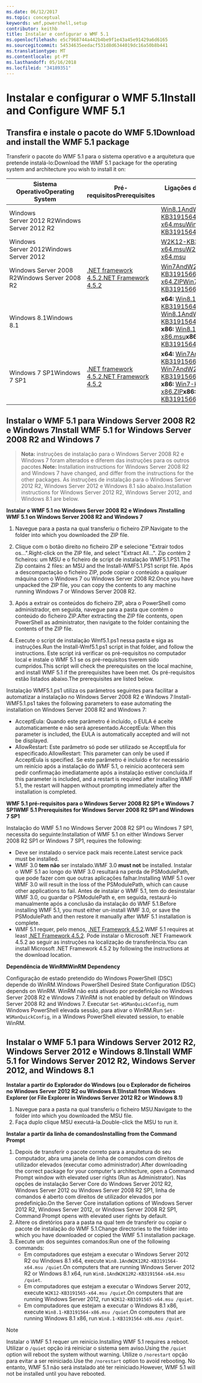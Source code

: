 ```yaml
---
ms.date: 06/12/2017
ms.topic: conceptual
keywords: wmf,powershell,setup
contributor: keithb
title: Instalar e configurar o WMF 5.1
ms.openlocfilehash: e5c7968744a442b4be9f1e43a45e91429a6d6165
ms.sourcegitcommit: 54534635eedacf531d8d6344019dc16a50b8b441
ms.translationtype: MT
ms.contentlocale: pt-PT
ms.lasthandoff: 05/16/2018
ms.locfileid: "34189351"
---
```

# <a name="install-and-configure-wmf-51"></a><span data-ttu-id="3cecf-103">Instalar e configurar o WMF 5.1</span><span class="sxs-lookup"><span data-stu-id="3cecf-103">Install and Configure WMF 5.1</span></span> #


## <a name="download-and-install-the-wmf-51-package"></a><span data-ttu-id="3cecf-104">Transfira e instale o pacote do WMF 5.1</span><span class="sxs-lookup"><span data-stu-id="3cecf-104">Download and install the WMF 5.1 package</span></span>

<span data-ttu-id="3cecf-105">Transferir o pacote do WMF 5.1 para o sistema operativo e a arquitetura que pretende instalá-lo:</span><span class="sxs-lookup"><span data-stu-id="3cecf-105">Download the WMF 5.1 package for the operating system and architecture you wish to install it on:</span></span>

| <span data-ttu-id="3cecf-106">Sistema Operativo</span><span class="sxs-lookup"><span data-stu-id="3cecf-106">Operating System</span></span>       | <span data-ttu-id="3cecf-107">Pré-requisitos</span><span class="sxs-lookup"><span data-stu-id="3cecf-107">Prerequisites</span></span>           | <span data-ttu-id="3cecf-108">Ligações de pacote</span><span class="sxs-lookup"><span data-stu-id="3cecf-108">Package Links</span></span>                          |
|------------------------|-------------------------|----------------------------------------|
| <span data-ttu-id="3cecf-109">Windows Server 2012 R2</span><span class="sxs-lookup"><span data-stu-id="3cecf-109">Windows Server 2012 R2</span></span> |                         | <span data-ttu-id="3cecf-110">[Win8.1AndW2K12R2-KB3191564-x64.msu][]</span><span class="sxs-lookup"><span data-stu-id="3cecf-110">[Win8.1AndW2K12R2-KB3191564-x64.msu][]</span></span> |
| <span data-ttu-id="3cecf-111">Windows Server 2012</span><span class="sxs-lookup"><span data-stu-id="3cecf-111">Windows Server 2012</span></span>    |                         | <span data-ttu-id="3cecf-112">[W2K12-KB3191565-x64.msu][]</span><span class="sxs-lookup"><span data-stu-id="3cecf-112">[W2K12-KB3191565-x64.msu][]</span></span>            |
| <span data-ttu-id="3cecf-113">Windows Server 2008 R2</span><span class="sxs-lookup"><span data-stu-id="3cecf-113">Windows Server 2008 R2</span></span> | <span data-ttu-id="3cecf-114">[.NET framework 4.5.2][]</span><span class="sxs-lookup"><span data-stu-id="3cecf-114">[.NET Framework 4.5.2][]</span></span>| <span data-ttu-id="3cecf-115">[Win7AndW2K8R2-KB3191566-x64.ZIP][]</span><span class="sxs-lookup"><span data-stu-id="3cecf-115">[Win7AndW2K8R2-KB3191566-x64.ZIP][]</span></span>    |
| <span data-ttu-id="3cecf-116">Windows 8.1</span><span class="sxs-lookup"><span data-stu-id="3cecf-116">Windows 8.1</span></span>            |                         | <span data-ttu-id="3cecf-117">**x64:** [Win8.1AndW2K12R2-KB3191564-x64.msu][]</span><span class="sxs-lookup"><span data-stu-id="3cecf-117">**x64:** [Win8.1AndW2K12R2-KB3191564-x64.msu][]</span></span></br><span data-ttu-id="3cecf-118">**x86:** [Win8.1-KB3191564-x86.msu][]</span><span class="sxs-lookup"><span data-stu-id="3cecf-118">**x86:** [Win8.1-KB3191564-x86.msu][]</span></span> |
| <span data-ttu-id="3cecf-119">Windows 7 SP1</span><span class="sxs-lookup"><span data-stu-id="3cecf-119">Windows 7 SP1</span></span>          | <span data-ttu-id="3cecf-120">[.NET framework 4.5.2][]</span><span class="sxs-lookup"><span data-stu-id="3cecf-120">[.NET Framework 4.5.2][]</span></span>| <span data-ttu-id="3cecf-121">**x64:** [Win7AndW2K8R2-KB3191566-x64.ZIP][]</span><span class="sxs-lookup"><span data-stu-id="3cecf-121">**x64:** [Win7AndW2K8R2-KB3191566-x64.ZIP][]</span></span></br><span data-ttu-id="3cecf-122">**x86:** [Win7-KB3191566-x86.ZIP][]</span><span class="sxs-lookup"><span data-stu-id="3cecf-122">**x86:** [Win7-KB3191566-x86.ZIP][]</span></span> |

[.NET framework 4.5.2]: https://www.microsoft.com/download/details.aspx?id=42642
[.NET Framework 4.5.2]: https://www.microsoft.com/download/details.aspx?id=42642
[W2K12-KB3191565-x64.msu]: https://go.microsoft.com/fwlink/?linkid=839513
[Win7-KB3191566-x86.ZIP]: https://go.microsoft.com/fwlink/?linkid=839522
[Win7AndW2K8R2-KB3191566-x64.ZIP]: https://go.microsoft.com/fwlink/?linkid=839523
[Win8.1-KB3191564-x86.msu]: https://go.microsoft.com/fwlink/?linkid=839521
[Win8.1AndW2K12R2-KB3191564-x64.msu]: https://go.microsoft.com/fwlink/?linkid=839516

## <a name="install-wmf-51-for-windows-server-2008-r2-and-windows-7"></a><span data-ttu-id="3cecf-129">Instalar o WMF 5.1 para Windows Server 2008 R2 e Windows 7</span><span class="sxs-lookup"><span data-stu-id="3cecf-129">Install WMF 5.1 for Windows Server 2008 R2 and Windows 7</span></span>

> <span data-ttu-id="3cecf-130">**Nota:** instruções de instalação para o Windows Server 2008 R2 e Windows 7 foram alterados e diferem das instruções para os outros pacotes.</span><span class="sxs-lookup"><span data-stu-id="3cecf-130">**Note:** Installation instructions for Windows Server 2008 R2 and Windows 7 have changed, and differ from the instructions for the other packages.</span></span> <span data-ttu-id="3cecf-131">As instruções de instalação para o Windows Server 2012 R2, Windows Server 2012 e Windows 8.1 são abaixo.</span><span class="sxs-lookup"><span data-stu-id="3cecf-131">Installation instructions for Windows Server 2012 R2, Windows Server 2012, and Windows 8.1 are below.</span></span>

<span data-ttu-id="3cecf-132">**Instalar o WMF 5.1 no Windows Server 2008 R2 e Windows 7**</span><span class="sxs-lookup"><span data-stu-id="3cecf-132">**Installing WMF 5.1 on Windows Server 2008 R2 and Windows 7**</span></span>

1. <span data-ttu-id="3cecf-133">Navegue para a pasta na qual transferiu o ficheiro ZIP.</span><span class="sxs-lookup"><span data-stu-id="3cecf-133">Navigate to the folder into which you downloaded the ZIP file.</span></span>

2. <span data-ttu-id="3cecf-134">Clique com o botão direito no ficheiro ZIP e selecione "Extrair todos os...".</span><span class="sxs-lookup"><span data-stu-id="3cecf-134">Right-click on the ZIP file, and select "Extract All...".</span></span> <span data-ttu-id="3cecf-135">Zip contém 2 ficheiros: um MSU e o ficheiro de script de instalação WMF5.1.PS1.</span><span class="sxs-lookup"><span data-stu-id="3cecf-135">The Zip contains 2 files: an MSU and the Install-WMF5.1.PS1 script file.</span></span>
<span data-ttu-id="3cecf-136">Após a descompactação o ficheiro ZIP, pode copiar o conteúdo a qualquer máquina com o Windows 7 ou Windows Server 2008 R2.</span><span class="sxs-lookup"><span data-stu-id="3cecf-136">Once you have unpacked the ZIP file, you can copy the contents to any machine running Windows 7 or Windows Server 2008 R2.</span></span>

3. <span data-ttu-id="3cecf-137">Após a extrair os conteúdos do ficheiro ZIP, abra o PowerShell como administrador, em seguida, navegue para a pasta que contém o conteúdo do ficheiro ZIP.</span><span class="sxs-lookup"><span data-stu-id="3cecf-137">After extracting the ZIP file contents, open PowerShell as administrator, then navigate to the folder containing the contents of the ZIP file.</span></span>

4. <span data-ttu-id="3cecf-138">Execute o script de instalação Wmf5.1.ps1 nessa pasta e siga as instruções.</span><span class="sxs-lookup"><span data-stu-id="3cecf-138">Run the Install-Wmf5.1.ps1 script in that folder, and follow the instructions.</span></span> <span data-ttu-id="3cecf-139">Este script irá verificar os pré-requisitos no computador local e instale o WMF 5.1 se os pré-requisitos tiverem sido cumpridos.</span><span class="sxs-lookup"><span data-stu-id="3cecf-139">This script will check the prerequisites on the local machine, and install WMF 5.1 if the prerequisites have been met.</span></span> <span data-ttu-id="3cecf-140">Os pré-requisitos estão listados abaixo.</span><span class="sxs-lookup"><span data-stu-id="3cecf-140">The prerequisites are listed below.</span></span>

<span data-ttu-id="3cecf-141">Instalação WMF5.1.ps1 utiliza os parâmetros seguintes para facilitar a automatizar a instalação no Windows Server 2008 R2 e Windows 7:</span><span class="sxs-lookup"><span data-stu-id="3cecf-141">Install-WMF5.1.ps1 takes the following parameters to ease automating the installation on Windows Server 2008 R2 and Windows 7:</span></span>

- <span data-ttu-id="3cecf-142">AcceptEula: Quando este parâmetro é incluído, o EULA é aceite automaticamente e não será apresentado.</span><span class="sxs-lookup"><span data-stu-id="3cecf-142">AcceptEula: When this parameter is included, the EULA is automatically accepted and will not be displayed.</span></span>
- <span data-ttu-id="3cecf-143">AllowRestart: Este parâmetro só pode ser utilizado se AcceptEula for especificado.</span><span class="sxs-lookup"><span data-stu-id="3cecf-143">AllowRestart: This parameter can only be used if AcceptEula is specified.</span></span> <span data-ttu-id="3cecf-144">Se este parâmetro é incluído e for necessário um reinício após a instalação do WMF 5.1, o reinício acontecerá sem pedir confirmação imediatamente após a instalação estiver concluída.</span><span class="sxs-lookup"><span data-stu-id="3cecf-144">If this parameter is included, and a restart is required after installing WMF 5.1, the restart will happen without prompting immediately after the installation is completed.</span></span>

<span data-ttu-id="3cecf-145">**WMF 5.1 pré-requisitos para o Windows Server 2008 R2 SP1 e Windows 7 SP1**</span><span class="sxs-lookup"><span data-stu-id="3cecf-145">**WMF 5.1 Prerequisites for Windows Server 2008 R2 SP1 and Windows 7 SP1**</span></span>

<span data-ttu-id="3cecf-146">Instalação do WMF 5.1 no Windows Server 2008 R2 SP1 ou Windows 7 SP1, necessita do seguinte:</span><span class="sxs-lookup"><span data-stu-id="3cecf-146">Installation of WMF 5.1 on either Windows Server 2008 R2 SP1 or Windows 7 SP1, requires the following:</span></span>
- <span data-ttu-id="3cecf-147">Deve ser instalado o service pack mais recente.</span><span class="sxs-lookup"><span data-stu-id="3cecf-147">Latest service pack must be installed.</span></span>
- <span data-ttu-id="3cecf-148">WMF 3.0 **tem não** ser instalado.</span><span class="sxs-lookup"><span data-stu-id="3cecf-148">WMF 3.0 **must not** be installed.</span></span> <span data-ttu-id="3cecf-149">Instalar o WMF 5.1 ao longo do WMF 3.0 resultará na perda de PSModulePath, que pode fazer com que outras aplicações falhar.</span><span class="sxs-lookup"><span data-stu-id="3cecf-149">Installing WMF 5.1 over WMF 3.0 will result in the loss of the PSModulePath, which can cause other applications to fail.</span></span> <span data-ttu-id="3cecf-150">Antes de instalar o WMF 5.1, tem do desinstalar WMF 3.0, ou guardar o PSModulePath e, em seguida, restaurá-lo manualmente após a conclusão da instalação do WMF 5.1.</span><span class="sxs-lookup"><span data-stu-id="3cecf-150">Before installing WMF 5.1, you must either un-install WMF 3.0, or save the PSModulePath and then restore it manually after WMF 5.1 installation is complete.</span></span>
- <span data-ttu-id="3cecf-151">WMF 5.1 requer, pelo menos, [.NET Framework 4.5.2](https://www.microsoft.com/en-ca/download/details.aspx?id=42642).</span><span class="sxs-lookup"><span data-stu-id="3cecf-151">WMF 5.1 requires at least [.NET Framework 4.5.2](https://www.microsoft.com/en-ca/download/details.aspx?id=42642).</span></span>
<span data-ttu-id="3cecf-152">Pode instalar o Microsoft .NET Framework 4.5.2 ao seguir as instruções na localização de transferência.</span><span class="sxs-lookup"><span data-stu-id="3cecf-152">You can install Microsoft .NET Framework 4.5.2 by following the instructions at the download location.</span></span>

<span data-ttu-id="3cecf-153">**Dependência de WinRM**</span><span class="sxs-lookup"><span data-stu-id="3cecf-153">**WinRM Dependency**</span></span>

<span data-ttu-id="3cecf-154">Configuração de estado pretendido do Windows PowerShell (DSC) depende do WinRM.</span><span class="sxs-lookup"><span data-stu-id="3cecf-154">Windows PowerShell Desired State Configuration (DSC) depends on WinRM.</span></span>
<span data-ttu-id="3cecf-155">WinRM não está ativado por predefinição no Windows Server 2008 R2 e Windows 7.</span><span class="sxs-lookup"><span data-stu-id="3cecf-155">WinRM is not enabled by default on Windows Server 2008 R2 and Windows 7.</span></span>
<span data-ttu-id="3cecf-156">Executar `Set-WSManQuickConfig`, num Windows PowerShell elevada sessão, para ativar o WinRM.</span><span class="sxs-lookup"><span data-stu-id="3cecf-156">Run `Set-WSManQuickConfig`, in a Windows PowerShell elevated session, to enable WinRM.</span></span>


## <a name="install-wmf-51-for-windows-server-2012-r2-windows-server-2012-and-windows-81"></a><span data-ttu-id="3cecf-157">Instalar o WMF 5.1 para Windows Server 2012 R2, Windows Server 2012 e Windows 8.1</span><span class="sxs-lookup"><span data-stu-id="3cecf-157">Install WMF 5.1 for Windows Server 2012 R2, Windows Server 2012, and Windows 8.1</span></span>
<span data-ttu-id="3cecf-158">**Instalar a partir do Explorador do Windows (ou o Explorador de ficheiros no Windows Server 2012 R2 ou Windows 8.1)**</span><span class="sxs-lookup"><span data-stu-id="3cecf-158">**Install from Windows Explorer (or File Explorer in Windows Server 2012 R2 or Windows 8.1)**</span></span>

1. <span data-ttu-id="3cecf-159">Navegue para a pasta na qual transferiu o ficheiro MSU.</span><span class="sxs-lookup"><span data-stu-id="3cecf-159">Navigate to the folder into which you downloaded the MSU file.</span></span>
2. <span data-ttu-id="3cecf-160">Faça duplo clique MSU executá-la.</span><span class="sxs-lookup"><span data-stu-id="3cecf-160">Double-click the MSU to run it.</span></span>

<span data-ttu-id="3cecf-161">**Instalar a partir da linha de comandos**</span><span class="sxs-lookup"><span data-stu-id="3cecf-161">**Installing from the Command Prompt**</span></span>

1. <span data-ttu-id="3cecf-162">Depois de transferir o pacote correto para a arquitetura do seu computador, abra uma janela de linha de comandos com direitos de utilizador elevados (executar como administrador).</span><span class="sxs-lookup"><span data-stu-id="3cecf-162">After downloading the correct package for your computer's architecture, open a Command Prompt window with elevated user rights (Run as Administrator).</span></span> <span data-ttu-id="3cecf-163">Nas opções de instalação Server Core do Windows Server 2012 R2, Windows Server 2012 ou Windows Server 2008 R2 SP1, linha de comandos é aberto com direitos de utilizador elevados por predefinição.</span><span class="sxs-lookup"><span data-stu-id="3cecf-163">On the Server Core installation options of Windows Server 2012 R2, Windows Server 2012, or Windows Server 2008 R2 SP1, Command Prompt opens with elevated user rights by default.</span></span>
2. <span data-ttu-id="3cecf-164">Altere os diretórios para a pasta na qual tem de transferir ou copiar o pacote de instalação do WMF 5.1.</span><span class="sxs-lookup"><span data-stu-id="3cecf-164">Change directories to the folder into which you have downloaded or copied the WMF 5.1 installation package.</span></span>
3. <span data-ttu-id="3cecf-165">Execute um dos seguintes comandos:</span><span class="sxs-lookup"><span data-stu-id="3cecf-165">Run one of the following commands:</span></span>
   - <span data-ttu-id="3cecf-166">Em computadores que estejam a executar o Windows Server 2012 R2 ou Windows 8.1 x64, execute `Win8.1AndW2K12R2-KB3191564-x64.msu /quiet`.</span><span class="sxs-lookup"><span data-stu-id="3cecf-166">On computers that are running Windows Server 2012 R2 or Windows 8.1 x64, run `Win8.1AndW2K12R2-KB3191564-x64.msu /quiet`.</span></span>
   - <span data-ttu-id="3cecf-167">Em computadores que estejam a executar o Windows Server 2012, execute `W2K12-KB3191565-x64.msu /quiet`.</span><span class="sxs-lookup"><span data-stu-id="3cecf-167">On computers that are running Windows Server 2012, run `W2K12-KB3191565-x64.msu /quiet`.</span></span>
   - <span data-ttu-id="3cecf-168">Em computadores que estejam a executar o Windows 8.1 x86, execute `Win8.1-KB3191564-x86.msu /quiet`.</span><span class="sxs-lookup"><span data-stu-id="3cecf-168">On computers that are running Windows 8.1 x86, run `Win8.1-KB3191564-x86.msu /quiet`.</span></span>

> [!NOTE]
> <span data-ttu-id="3cecf-169">Instalar o WMF 5.1 requer um reinício.</span><span class="sxs-lookup"><span data-stu-id="3cecf-169">Installing WMF 5.1 requires a reboot.</span></span> <span data-ttu-id="3cecf-170">Utilizar o `/quiet` opção irá reiniciar o sistema sem aviso.</span><span class="sxs-lookup"><span data-stu-id="3cecf-170">Using the `/quiet` option will reboot the system without warning.</span></span>
> <span data-ttu-id="3cecf-171">Utilize o `/norestart` opção para evitar a ser reiniciado.</span><span class="sxs-lookup"><span data-stu-id="3cecf-171">Use the `/norestart` option to avoid rebooting.</span></span> <span data-ttu-id="3cecf-172">No entanto, WMF 5.1 não será instalado até ter reiniciado.</span><span class="sxs-lookup"><span data-stu-id="3cecf-172">However, WMF 5.1 will not be installed until you have rebooted.</span></span>
